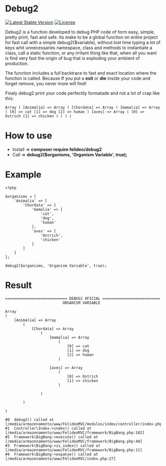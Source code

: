 # Debug2


[![Latest Stable Version](https://poser.pugx.org/felideo/debug2/version)](https://packagist.org/packages/felideo/debug2)
[![License](https://poser.pugx.org/felideo/debug2/license.svg)](https://packagist.org/packages/felideo/debug2)

Debug2 is a function developed to debug PHP code of form easy, simple, pretty print, fast and safe.
Its make to be a global function on entire project for fast call with a simple debug2($variable), without lost time typing a lot of keys whit unnecessaries  namespace, class and methods to instantiate a class, call a static function, or any irritant thing like that, when all you want is find  very fast the origin of bug that is exploding your ambient of  production.

The function includes a full backtrace to fast and exact location where the function is called. Because If you put a **exit** or **die** inside your code and forget remove, you never more will find!

Finaly debug2 print your code perfectily formatade and not a lot of crap like this:
```
Array ( [Animalia] => Array ( [Chordata] => Array ( [mamalia] => Array ( [0] => cat [1] => dog [2] => human ) [aves] => Array ( [0] => Ostrich [1] => chicken ) ) ) )
```


# How to use

* Install => **composer require felideo/debug2**
* Call    => **debug2($organisms, 'Organism Variable', true);**


# Example

```
<?php

$organisms = [
	'Animalia' => [
		'Chordata' => [
			'mamalia' => [
				'cat',
				'dog',
				'human'
			],
			'aves' => [
				'Ostrich',
				'chicken'
			]
		]
	]
];

debug2($organisms, 'Organism Variable', true);
```


# Result

```
============================ DEBUG2 OFICIAL ==========================
                          ORGANISM VARIABLE

Array
(
    [Animalia] => Array
        (
            [Chordata] => Array
                (
                    [mamalia] => Array
                        (
                            [0] => cat
                            [1] => dog
                            [2] => human
                        )

                    [aves] => Array
                        (
                            [0] => Ostrich
                            [1] => chicken
                        )

                )

        )

)

#0  debug2() called at [/media/armazenamento/www/FelideoMVC/modulos/index/controller/index.php:29]
#1  Controller\Index->index() called at [/media/armazenamento/www/FelideoMVC/framework/BigBang.php:102]
#2  Framework\BigBang->execute() called at [/media/armazenamento/www/FelideoMVC/framework/BigBang.php:48]
#3  Framework\BigBang->is_index() called at [/media/armazenamento/www/FelideoMVC/framework/BigBang.php:11]
#4  Framework\BigBang->expanse() called at [/media/armazenamento/www/FelideoMVC/index.php:27]

```







